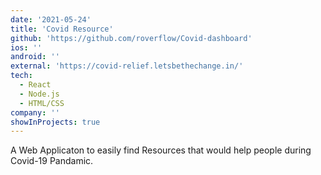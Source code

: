 ```yaml
---
date: '2021-05-24'
title: 'Covid Resource'
github: 'https://github.com/roverflow/Covid-dashboard'
ios: ''
android: ''
external: 'https://covid-relief.letsbethechange.in/'
tech:
  - React
  - Node.js
  - HTML/CSS
company: ''
showInProjects: true
---
```


A Web Applicaton to easily find Resources that would help people during Covid-19 Pandamic.

